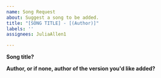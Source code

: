 ```yaml
---
name: Song Request
about: Suggest a song to be added.
title: "[SONG TITLE] - [(Author)]"
labels: ''
assignees: JuliaAllen1

---
```


**Song title?**

**Author, or if none, author of the version you'd like added?**
